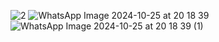 ![2](https://github.com/user-attachments/assets/14d30448-52a7-4c8a-a6e2-98374db11ddc)
![WhatsApp Image 2024-10-25 at 20 18 39](https://github.com/user-attachments/assets/ab17a7bc-5375-4853-ab3a-5d3161d9be9c)
![WhatsApp Image 2024-10-25 at 20 18 39 (1)](https://github.com/user-attachments/assets/839d8ae0-c0ae-4647-bb80-697c085666cf)
